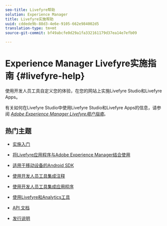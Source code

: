 ```yaml
---
seo-title: Livefyre帮助
solution: Experience Manager
title: Livefyre实施帮助
uuid: cddede9b-88d3-4e6e-9105-662e984002d5
translation-type: tm+mt
source-git-commit: bf49abcfe0d29a1fa332161179d37ea14e7efb09

---
```



# Experience Manager Livefyre实施指南 {#livefyre-help}

使用开发人员工具自定义您的体验，在您的网站上实施Livefyre Studio和Livefyre Apps。

有关如何在Livefyre Studio中使用Livefyre Studio和Livefyre Apps的信息，请参阅 [*Adobe Experience Manager Livefyre用户指南*](/help/using/home.md)。

## 热门主题

* [实施入门](c-getting-started/c-getting-started.md)

* [将Livefyre应用程序与Adobe Experience Manager结合使用](https://helpx.adobe.com/experience-manager/6-4/sites/administering/using/livefyre.html)

* [适用于移动设备的Android SDK](c-mobile-sdks/c-android-sdk.md)

* [使用开发人员工具集成注释](/help/implementation/c-app-integrations/c-comments-integration/c-comments-integration.md)

* [使用开发人员工具集成应用程序](/help/implementation/c-getting-started/c-implementation-process/c-implementation-process.md)

* [使用Livefyre和Analytics工具](/help/implementation/livefyre-analytics/livefyre-analytics.md)

* [API 文档](https://api.livefyre.com)

* [发行说明](/help/using/c-rn/c-rn.md)